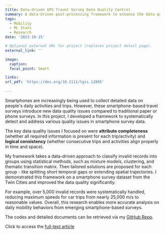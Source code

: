 ```yaml
---
title: Data-driven GPS Travel Survey Data Quality Control
summary: A data-driven post-processing framework to enhance the data quality of smartphone-based travel survey data
tags:
  - Mobility
  - ML Stats
  - Research
date: '2023-10-15'

# Optional external URL for project (replaces project detail page).
external_link: ''

image:
  caption: 
  focal_point: Smart

links:
url_pdf: 'https://doi.org/10.1111/tgis.12865'
  
---
```

Smartphones are increasingly being used to collect detailed data on people's daily activities and trips. However, these smartphone-based travel surveys introduce new data quality issues compared to traditional paper or phone surveys. In this project, I developed a framework to systematically detect and address various quality issues in smartphone survey data.

The key data quality issues I focused on were <b>attribute completeness</b> (whether all required information is present for each trip/activity) and <b>logical consistency</b> (whether consecutive trips and activities align properly in time and space). 

My framework takes a data-driven approach to classify invalid records into groups using statistical methods, such as mixture models, clustering, and thematic transition matrix. Then tailored solutions are proposed for each group - like splitting short temporal gaps or extending spatial trajectories. I demonstrated this framework on a smartphone survey dataset from the Twin Cities and improved the data quality significantly.

For example, over 5,000 invalid records were systematically handled, reducing maximum speeds for car trips from nearly 25,000 m/s to reasonable values. Overall, this research enables more accurate analysis on daily mobility behaviors from emerging smartphone-based surveys.

The codes and detailed documents can be retrieved via my [GitHub Repo](https://github.com/YaxuanSeanZhang/GPS-Data-Quality).

Click to access the [full-text article](https://doi.org/10.1111/tgis.12865)
